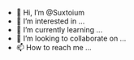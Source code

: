 - 👋 Hi, I’m @Suxtoium
- 👀 I’m interested in ...
- 🌱 I’m currently learning ...
- 💞️ I’m looking to collaborate on ...
- 📫 How to reach me ...

<!---
Suxtoium/Suxtoium is a ✨ special ✨ repository because its `README.md` (this file) appears on your GitHub profile.
You can click the Preview link to take a look at your changes.
--->
